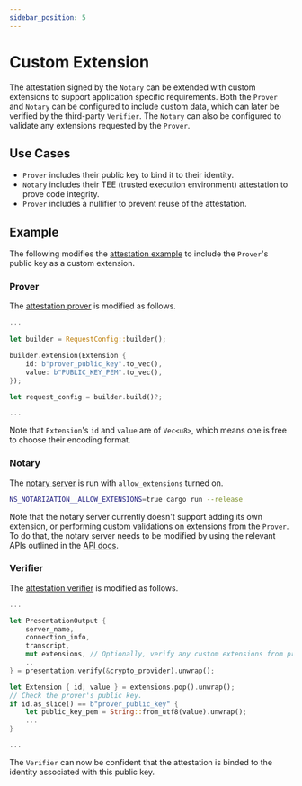 ```yaml
---
sidebar_position: 5
---
```

# Custom Extension

The attestation signed by the `Notary` can be extended with custom extensions to support application specific requirements. Both the `Prover` and `Notary` can be configured to include custom data, which can later be verified by the third-party `Verifier`. The `Notary` can also be configured to validate any extensions requested by the `Prover`.

## Use Cases
- `Prover` includes their public key to bind it to their identity.
- `Notary` includes their TEE (trusted execution environment) attestation to prove code integrity.
- `Prover` includes a nullifier to prevent reuse of the attestation.

## Example
The following modifies the [attestation example](https://github.com/tlsnotary/tlsn/blob/main/crates/examples/attestation/README.md) to include the `Prover`'s public key as a custom extension.

### Prover
The [attestation prover](https://github.com/tlsnotary/tlsn/blob/main/crates/examples/attestation/prove.rs) is modified as follows. 
```rust
...
    
let builder = RequestConfig::builder();

builder.extension(Extension {
    id: b"prover_public_key".to_vec(),
    value: b"PUBLIC_KEY_PEM".to_vec(),
});

let request_config = builder.build()?;

...
```
Note that `Extension`'s `id` and `value` are of `Vec<u8>`, which means one is free to choose their encoding format.

### Notary
The [notary server](https://github.com/tlsnotary/tlsn/tree/main/crates/notary/server) is run with `allow_extensions` turned on.
```bash
NS_NOTARIZATION__ALLOW_EXTENSIONS=true cargo run --release
```
Note that the notary server currently doesn't support adding its own extension, or performing custom validations on extensions from the `Prover`. To do that, the notary server needs to be modified by using the relevant APIs outlined in the [API docs](https://tlsnotary.github.io/tlsn/tlsn_core/attestation/index.html#extensions).

### Verifier
The [attestation verifier](https://github.com/tlsnotary/tlsn/blob/main/crates/examples/attestation/verify.rs) is modified as follows.
```rust
...

let PresentationOutput {
    server_name,
    connection_info,
    transcript,
    mut extensions, // Optionally, verify any custom extensions from prover/notary.
    ..
} = presentation.verify(&crypto_provider).unwrap();

let Extension { id, value } = extensions.pop().unwrap();
// Check the prover's public key.
if id.as_slice() == b"prover_public_key" {
    let public_key_pem = String::from_utf8(value).unwrap();
    ...
}

...
```
The `Verifier` can now be confident that the attestation is binded to the identity associated with this public key.

